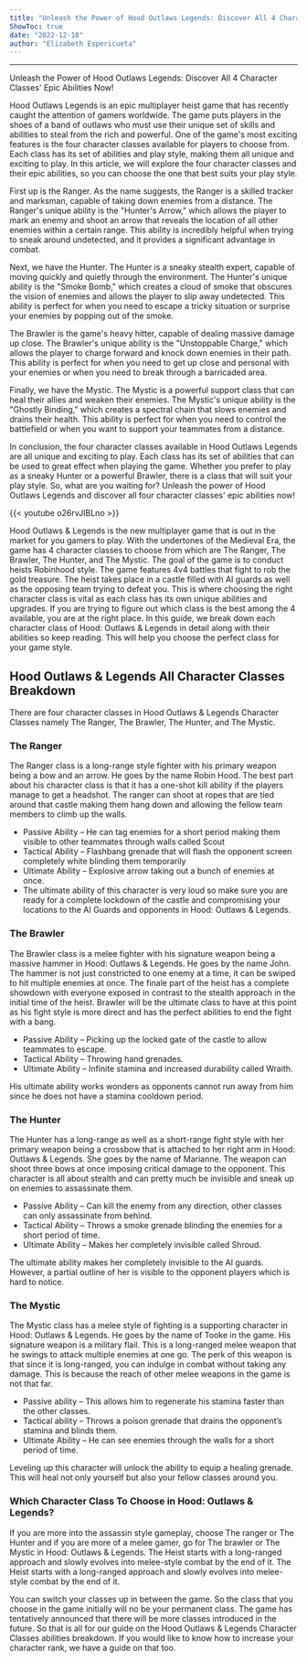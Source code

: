 ```yaml
---
title: "Unleash the Power of Hood Outlaws Legends: Discover All 4 Character Classes' Epic Abilities Now!"
ShowToc: true 
date: "2022-12-18"
author: "Elizabeth Espericueta"
---
```

*****
Unleash the Power of Hood Outlaws Legends: Discover All 4 Character Classes' Epic Abilities Now!

Hood Outlaws Legends is an epic multiplayer heist game that has recently caught the attention of gamers worldwide. The game puts players in the shoes of a band of outlaws who must use their unique set of skills and abilities to steal from the rich and powerful. One of the game's most exciting features is the four character classes available for players to choose from. Each class has its set of abilities and play style, making them all unique and exciting to play. In this article, we will explore the four character classes and their epic abilities, so you can choose the one that best suits your play style.

First up is the Ranger. As the name suggests, the Ranger is a skilled tracker and marksman, capable of taking down enemies from a distance. The Ranger's unique ability is the "Hunter's Arrow," which allows the player to mark an enemy and shoot an arrow that reveals the location of all other enemies within a certain range. This ability is incredibly helpful when trying to sneak around undetected, and it provides a significant advantage in combat.

Next, we have the Hunter. The Hunter is a sneaky stealth expert, capable of moving quickly and quietly through the environment. The Hunter's unique ability is the "Smoke Bomb," which creates a cloud of smoke that obscures the vision of enemies and allows the player to slip away undetected. This ability is perfect for when you need to escape a tricky situation or surprise your enemies by popping out of the smoke.

The Brawler is the game's heavy hitter, capable of dealing massive damage up close. The Brawler's unique ability is the "Unstoppable Charge," which allows the player to charge forward and knock down enemies in their path. This ability is perfect for when you need to get up close and personal with your enemies or when you need to break through a barricaded area.

Finally, we have the Mystic. The Mystic is a powerful support class that can heal their allies and weaken their enemies. The Mystic's unique ability is the "Ghostly Binding," which creates a spectral chain that slows enemies and drains their health. This ability is perfect for when you need to control the battlefield or when you want to support your teammates from a distance.

In conclusion, the four character classes available in Hood Outlaws Legends are all unique and exciting to play. Each class has its set of abilities that can be used to great effect when playing the game. Whether you prefer to play as a sneaky Hunter or a powerful Brawler, there is a class that will suit your play style. So, what are you waiting for? Unleash the power of Hood Outlaws Legends and discover all four character classes' epic abilities now!

{{< youtube o26rvJIBLno >}} 



Hood Outlaws & Legends is the new multiplayer game that is out in the market for you gamers to play. With the undertones of the Medieval Era, the game has 4 character classes to choose from which are The Ranger, The Brawler, The Hunter, and The Mystic. The goal of the game is to conduct heists Robinhood style. The game features 4v4 battles that fight to rob the gold treasure. The heist takes place in a castle filled with AI guards as well as the opposing team trying to defeat you. This is where choosing the right character class is vital as each class has its own unique abilities and upgrades. If you are trying to figure out which class is the best among the 4 available, you are at the right place. In this guide, we break down each character class of Hood: Outlaws & Legends in detail along with their abilities so keep reading. This will help you choose the perfect class for your game style.
 
## Hood Outlaws & Legends All Character Classes Breakdown
 
There are four character classes in Hood Outlaws & Legends Character Classes namely The Ranger, The Brawler, The Hunter, and The Mystic.
 

 
### The Ranger
 

The Ranger class is a long-range style fighter with his primary weapon being a bow and an arrow. He goes by the name Robin Hood. The best part about his character class is that it has a one-shot kill ability if the players manage to get a headshot. The ranger can shoot at ropes that are tied around that castle making them hang down and allowing the fellow team members to climb up the walls.
 
- Passive Ability – He can tag enemies for a short period making them visible to other teammates through walls called Scout
 - Tactical Ability – Flashbang grenade that will flash the opponent screen completely white blinding them temporarily
 - Ultimate Ability – Explosive arrow taking out a bunch of enemies at once.
 - The ultimate ability of this character is very loud so make sure you are ready for a complete lockdown of the castle and compromising your locations to the AI Guards and opponents in Hood: Outlaws & Legends.

 
### The Brawler
 

The Brawler class is a melee fighter with his signature weapon being a massive hammer in Hood: Outlaws & Legends. He goes by the name John. The hammer is not just constricted to one enemy at a time, it can be swiped to hit multiple enemies at once. The finale part of the heist has a complete showdown with everyone exposed in contrast to the stealth approach in the initial time of the heist. Brawler will be the ultimate class to have at this point as his fight style is more direct and has the perfect abilities to end the fight with a bang.
 
- Passive Ability – Picking up the locked gate of the castle to allow teammates to escape.
 - Tactical Ability – Throwing hand grenades.
 - Ultimate Ability – Infinite stamina and increased durability called Wraith.

 
His ultimate ability works wonders as opponents cannot run away from him since he does not have a stamina cooldown period.
 
### The Hunter
 

The Hunter has a long-range as well as a short-range fight style with her primary weapon being a crossbow that is attached to her right arm in Hood: Outlaws & Legends. She goes by the name of Marianne. The weapon can shoot three bows at once imposing critical damage to the opponent. This character is all about stealth and can pretty much be invisible and sneak up on enemies to assassinate them.
 
- Passive Ability – Can kill the enemy from any direction, other classes can only assassinate from behind.
 - Tactical Ability – Throws a smoke grenade blinding the enemies for a short period of time.
 - Ultimate Ability – Makes her completely invisible called Shroud.

 
The ultimate ability makes her completely invisible to the AI guards. However, a partial outline of her is visible to the opponent players which is hard to notice.
 
### The Mystic
 

The Mystic class has a melee style of fighting is a supporting character in Hood: Outlaws & Legends. He goes by the name of Tooke in the game. His signature weapon is a military flail. This is a long-ranged melee weapon that he swings to attack multiple enemies at one go. The perk of this weapon is that since it is long-ranged, you can indulge in combat without taking any damage. This is because the reach of other melee weapons in the game is not that far.
 
- Passive ability – This allows him to regenerate his stamina faster than the other classes.
 - Tactical ability – Throws a poison grenade that drains the opponent’s stamina and blinds them.
 - Ultimate Ability – He can see enemies through the walls for a short period of time.

 
Leveling up this character will unlock the ability to equip a healing grenade. This will heal not only yourself but also your fellow classes around you.
 
### Which Character Class To Choose in Hood: Outlaws & Legends?
 

If you are more into the assassin style gameplay, choose The ranger or The Hunter and if you are more of a melee gamer, go for The brawler or The Mystic in Hood: Outlaws & Legends. The Heist starts with a long-ranged approach and slowly evolves into melee-style combat by the end of it. The Heist starts with a long-ranged approach and slowly evolves into melee-style combat by the end of it.
 
You can switch your classes up in between the game. So the class that you choose in the game initially will no be your permanent class. The game has tentatively announced that there will be more classes introduced in the future. So that is all for our guide on the Hood Outlaws & Legends Character Classes abilities breakdown. If you would like to know how to increase your character rank, we have a guide on that too.




